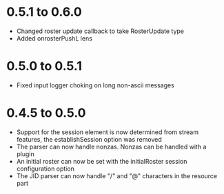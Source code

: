 # 0.5.1 to 0.6.0
* Changed roster update callback to take RosterUpdate type
* Added onrosterPushL lens

# 0.5.0 to 0.5.1
* Fixed input logger choking on long non-ascii messages

# 0.4.5 to 0.5.0
* Support for the session element is now determined from stream features, the
  establishSession option was removed
* The parser can now handle nonzas. Nonzas can be handled with a plugin
* An initial roster can now be set with the initialRoster session configuration
  option
* The JID parser can now handle "/" and "@" characters in the resource part
